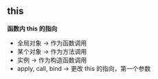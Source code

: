 ## this

**函数内 this 的指向**

- 全局对象 -> 作为函数调用
- 某个对象 -> 作为方法调用
- 实例 -> 作为构造函数调用
- apply, call, bind -> 更改 this 的指向，第一个参数
